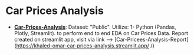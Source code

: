 # Car Prices Analysis
* __[Car-Prices-Analysis](https://github.com/Khaled-Omar-Hassan/Car-Prices-Analysis)__:
Dataset: "Public".
Utilize: 
1- Python (Pandas, Plotly, Streamlit). 
to perform end to end EDA on Car Prices Data.
Report created on streamlit app, visit via link --> [Car-Pricees-Analysis-Report](https://khaled-omar-car-prices-analysis.streamlit.app/
/)
